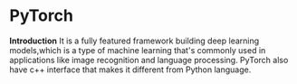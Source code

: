 # PyTorch
**Introduction**
It is a fully featured framework building deep learning models,which is a type of machine learning that's commonly used in applications like image recognition and language processing.
PyTorch also have c++ interface that makes it different from Python language.
